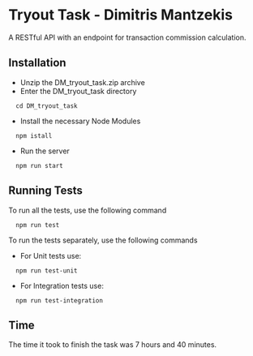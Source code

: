 
# Tryout Task - Dimitris Mantzekis

A RESTful API with an endpoint for transaction commission calculation.



## Installation
- Unzip the DM_tryout_task.zip archive
- Enter the DM_tryout_task directory
```
  cd DM_tryout_task
```
- Install the necessary Node Modules

```
  npm istall
```

- Run the server

```
  npm run start
```


## Running Tests

To run all the tests, use the following command

```
  npm run test
```

To run the tests separately, use the following commands

- For Unit tests use:

```
  npm run test-unit
```

- For Integration tests use:

```
  npm run test-integration
```


## Time
The time it took to finish the task was 7 hours and 40 minutes.